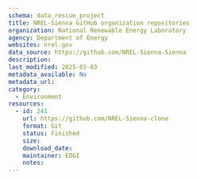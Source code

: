 ```yaml
---
schema: data_rescue_project 
title: NREL-Sienna GitHub organization repositories
organization: National Renewable Energy Laboratory
agency: Department of Energy
websites: nrel.gov
data_source: https://github.com/NREL-Sienna-Sienna
description: 
last_modified: 2025-03-03
metadata_available: No
metadata_url: 
category:
  - Environment
resources:
  - id: 241
    url: https://github.com/NREL-Sienna-clone
    format: Git
    status: Finished
    size: 
    download_date: 
    maintainer: EDGI
    notes: 
---
```

